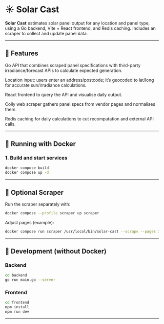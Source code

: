 # ☀️ Solar Cast

**Solar Cast** estimates solar panel output for any location and panel type, using a Go backend, Vite + React frontend, and Redis caching.
Includes an scraper to collect and update panel data.

---

## 🚀 Features

Go API that combines scraped panel specifications with third-party irradiance/forecast APIs to calculate expected generation.

Location input: users enter an address/postcode; it’s geocoded to lat/long for accurate sun/irradiance calculations.

React frontend to query the API and visualise daily output.

Colly web scraper gathers panel specs from vendor pages and normalises them.

Redis caching for daily calculations to cut recomputation and external API calls.

---

## 🐳 Running with Docker

### 1. Build and start services

```bash
docker compose build
docker compose up -d
```

---

## 🧹 Optional Scraper

Run the scraper separately with:

```bash
docker compose --profile scraper up scraper
```

Adjust pages (example):

```bash
docker compose run scraper /usr/local/bin/solar-cast --scrape --pages 10
```

---

## 🔧 Development (without Docker)

### Backend

```bash
cd backend
go run main.go --server
```

### Frontend

```bash
cd frontend
npm install
npm run dev
```

---
